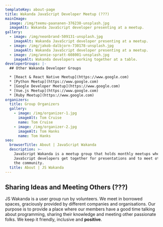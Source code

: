 ```yaml
---
templateKey: about-page
title: Wakanda JavaScript Developer Meetup (???)
mainImage:
  image: /img/teemu-paananen-376238-unsplash.jpg
  imageAlt: Wakanda JavaScript developer presenting at a meetup.
gallery:
  - image: /img/neonbrand-509131-unsplash.jpg
    imageAlt: Wakanda JavaScript developer presenting at a meetup.
  - image: /img/jakob-dalbjorn-730178-unsplash.jpg
    imageAlt: Wakanda JavaScript developer presenting at a meetup.
  - image: /img/annie-spratt-608001-unsplash.jpg
    imageAlt: Wakanda developers working together at a table.
developerGroups: |-
  ## Other Wakanda Developer Groups

  * [React & React Native Meetup](https://www.google.com)
  * [Python Meetup](https://www.google.com)
  * [Google Developer Meetup](https://www.google.com)
  * [Vue.js Meetup](https://www.google.com)
  * [Ruby Meetup](https://www.google.com)
organizers:
  title: Group Organizers
  gallery:
    - image: /img/organizer-1.jpg
      imageAlt: Tom Cruise
      name: Tom Cruise
    - image: /img/organizer-2.jpg
      imageAlt: Tom Hanks
      name: Tom Hanks
seo:
  browserTitle: About | JavaScript Wakanda
  description: >-
    JavaScript Wakanda is a meetup group that holds monthly meetups where
    JavaScript developers get together for presentations and to meet others in
    the community.
  title: About | JS Wakanda
---
```

## Sharing Ideas and Meeting Others (???)

JS Wakanda is a user group run by volunteers. We meet in borrowed spaces, graciously provided by different companies and organisations. Our purpose is to provide a place where our members have a good time talking about programming, sharing their knowledge and meeting other passionate folks. We keep it friendly, inclusive and **positive**.
